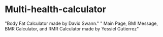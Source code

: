 # Multi-health-calculator
"Body Fat Calculator made by David Swann."
" Main Page, BMI Message, BMR Calculator, and RMR Calculator made by Yessiel Gutierrez"
